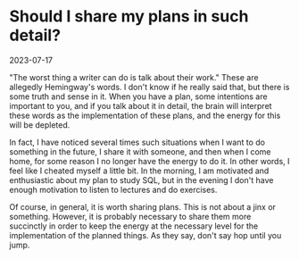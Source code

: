# Should I share my plans in such detail?

2023-07-17

"The worst thing a writer can do is talk about their work." These are allegedly Hemingway's words. I don't know if he really said that, but there is some truth and sense in it. When you have a plan, some intentions are important to you, and if you talk about it in detail, the brain will interpret these words as the implementation of these plans, and the energy for this will be depleted.

In fact, I have noticed several times such situations when I want to do something in the future, I share it with someone, and then when I come home, for some reason I no longer have the energy to do it. In other words, I feel like I cheated myself a little bit. In the morning, I am motivated and enthusiastic about my plan to study SQL, but in the evening I don't have enough motivation to listen to lectures and do exercises.

Of course, in general, it is worth sharing plans. This is not about a jinx or something. However, it is probably necessary to share them more succinctly in order to keep the energy at the necessary level for the implementation of the planned things. As they say, don't say hop until you jump.
